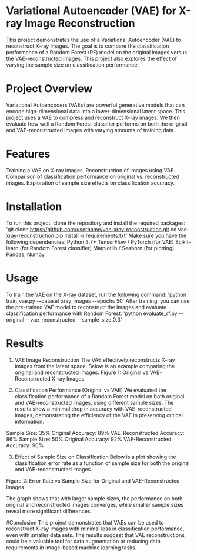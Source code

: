# Variational Autoencoder (VAE) for X-ray Image Reconstruction
This project demonstrates the use of a Variational Autoencoder (VAE) to reconstruct X-ray images. The goal is to compare the classification performance of a Random Forest (RF) model on the original images versus the VAE-reconstructed images. This project also explores the effect of varying the sample size on classification performance.

# Project Overview
Variational Autoencoders (VAEs) are powerful generative models that can encode high-dimensional data into a lower-dimensional latent space. This project uses a VAE to compress and reconstruct X-ray images. We then evaluate how well a Random Forest classifier performs on both the original and VAE-reconstructed images with varying amounts of training data.

# Features
Training a VAE on X-ray images.
Reconstruction of images using VAE.
Comparison of classification performance on original vs. reconstructed images.
Exploration of sample size effects on classification accuracy.

# Installation
To run this project, clone the repository and install the required packages:
'git clone https://github.com/username/vae-xray-reconstruction.git
cd vae-xray-reconstruction
pip install -r requirements.txt'
Make sure you have the following dependencies:
Python 3.7+
TensorFlow / PyTorch (for VAE)
Scikit-learn (for Random Forest classifier)
Matplotlib / Seaborn (for plotting)
Pandas, Numpy

# Usage
To train the VAE on the X-ray dataset, run the following command:
'python train_vae.py --dataset xray_images --epochs 50'
After training, you can use the pre-trained VAE model to reconstruct the images and evaluate classification performance with Random Forest:
'python evaluate_rf.py --original --vae_reconstructed --sample_size 0.3'

# Results
1. VAE Image Reconstruction
The VAE effectively reconstructs X-ray images from the latent space. Below is an example comparing the original and reconstructed images.
Figure 1: Original vs VAE-Reconstructed X-ray Images

2. Classification Performance (Original vs VAE)
We evaluated the classification performance of a Random Forest model on both original and VAE-reconstructed images, using different sample sizes. The results show a minimal drop in accuracy with VAE-reconstructed images, demonstrating the efficiency of the VAE in preserving critical information.

Sample Size: 35%
Original Accuracy: 89%
VAE-Reconstructed Accuracy: 86%
Sample Size: 50%
Original Accuracy: 92%
VAE-Reconstructed Accuracy: 90%

3. Effect of Sample Size on Classification
Below is a plot showing the classification error rate as a function of sample size for both the original and VAE-reconstructed images.

Figure 2: Error Rate vs Sample Size for Original and VAE-Reconstructed Images

The graph shows that with larger sample sizes, the performance on both original and reconstructed images converges, while smaller sample sizes reveal more significant differences.

#Conclusion
This project demonstrates that VAEs can be used to reconstruct X-ray images with minimal loss in classification performance, even with smaller data sets. The results suggest that VAE reconstructions could be a valuable tool for data augmentation or reducing data requirements in image-based machine learning tasks.
